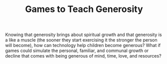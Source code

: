 ﻿---
title: Games to Teach Generosity
intro: How can games impart the need and benefits of being generous to the mobile first generation of children?

champions:
- name:
    Leadership Network
  logo:
    leadnet-logo.jpg
---

Knowing that generosity brings about spiritual growth and that generosity is a like a muscle (the sooner they start exercising it the stronger the person will become), how can technology help children become generous? What if games could simulate the personal, familiar, and communal growth or decline that comes with being generous of mind, time, love, and resources?
